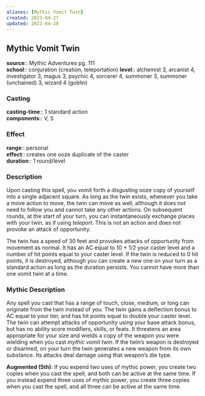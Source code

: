 ```yaml
---
aliases: [Mythic Vomit Twin]
created: 2023-04-27
updated: 2023-04-28
---
```


## Mythic Vomit Twin

**source**:: Mythic Adventures pg. 111  
**school**:: conjuration (creation, teleportation)
**level**:: alchemist 3, arcanist 4, investigator 3, magus 3, psychic 4, sorcerer 4, summoner 3, summoner (unchained) 3, wizard 4 (goblin)

### Casting

**casting-time**:: 1 standard action  
**components**:: V, S

### Effect

**range**:: personal  
**effect**:: creates one ooze duplicate of the caster  
**duration**:: 1 round/level

### Description

Upon casting this spell, you vomit forth a disgusting ooze copy of yourself into a single adjacent square. As long as the twin exists, whenever you take a move action to move, the twin can move as well, although it does not need to follow you and cannot take any other actions. On subsequent rounds, at the start of your turn, you can instantaneously exchange places with your twin, as if using *teleport*. This is not an action and does not provoke an attack of opportunity.  
  
The twin has a speed of 30 feet and provokes attacks of opportunity from movement as normal. It has an AC equal to 10 + 1/2 your caster level and a number of hit points equal to your caster level. If the twin is reduced to 0 hit points, it is destroyed, although you can create a new one on your turn as a standard action as long as the duration persists. You cannot have more than one vomit twin at a time.

### Mythic Description

Any spell you cast that has a range of touch, close, medium, or long can originate from the twin instead of you. The twin gains a deflection bonus to AC equal to your tier, and has hit points equal to double your caster level. The twin can attempt attacks of opportunity using your base attack bonus, but has no ability score modifiers, skills, or feats. It threatens an area appropriate for your size and wields a copy of the weapon you were wielding when you cast *mythic vomit twin*. If the twin’s weapon is destroyed or disarmed, on your turn the twin generates a new weapon from its own substance. Its attacks deal damage using that weapon’s die type.  
  
**Augmented (5th)**: If you expend two uses of mythic power, you create two copies when you cast the spell, and both can be active at the same time. If you instead expend three uses of mythic power, you create three copies when you cast the spell, and all three can be active at the same time.
